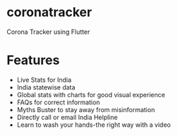 # coronatracker

Corona Tracker using Flutter

# Features
- Live Stats for India
- India statewise data
- Global stats with charts for good visual experience
- FAQs for correct information
- Myths Buster to stay away from misinformation
- Directly call or email India Helpline
- Learn to wash your hands-the right way with a video
